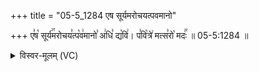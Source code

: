 +++
title = "05-5_1284 एष सूर्यमरोचयत्पवमानो"

+++
ए꣣ष꣡ सूर्य꣢꣯मरोचय꣣त्प꣡व꣢मानो꣣ अ꣢धि꣣ द्य꣡वि꣢। प꣣वि꣡त्रे꣢ मत्स꣣रो꣡ मदः꣢꣯ ॥ 05-5:1284 ॥

<details><summary>विस्वर-मूलम् (VC)</summary>

एष सूर्यमरोचयत्पवमानो अधि द्यवि । पवित्रे मत्सरो मदः ॥१२८४
</details>